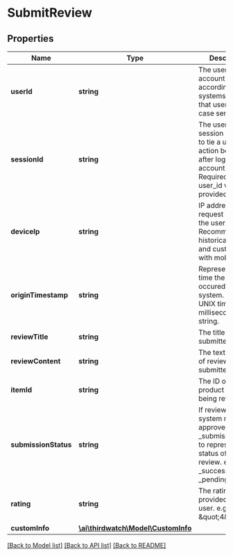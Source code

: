 # SubmitReview

## Properties
Name | Type | Description | Notes
------------ | ------------- | ------------- | -------------
**userId** | **string** | The user&#39;s account ID according to your systems. Note that user IDs are case sensitive. | [optional] 
**sessionId** | **string** | The user&#39;s current session ID, used to tie a user&#39;s action before and after login or account creation. Required if no user_id values is provided. | [optional] 
**deviceIp** | **string** | IP address of the request made by the user. Recommended for historical backfills and customers with mobile apps. | [optional] 
**originTimestamp** | **string** | Represents the time the event occured in your system. Send as a UNIX timestamp in milliseconds in string. | [optional] 
**reviewTitle** | **string** | The title of review submitted. | [optional] 
**reviewContent** | **string** | The text content of review submitted. | [optional] 
**itemId** | **string** | The ID of the product or service being reviewed. | [optional] 
**submissionStatus** | **string** | If reviews in your system must be approved, use _submissionStatus to represent the status of the review. e.g. _success, _failure, _pending | [optional] 
**rating** | **string** | The rating provided by the user. e.g. \&quot;4\&quot; | [optional] 
**customInfo** | [**\ai\thirdwatch\Model\CustomInfo**](CustomInfo.md) |  | [optional] 

[[Back to Model list]](../README.md#documentation-for-models) [[Back to API list]](../README.md#documentation-for-api-endpoints) [[Back to README]](../README.md)


